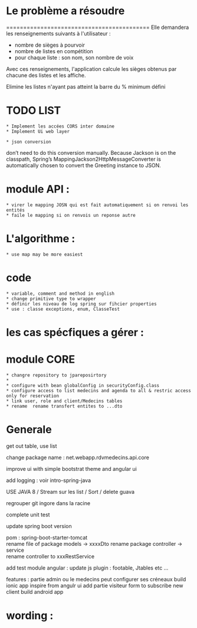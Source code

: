 # Le problème a résoudre

==========================================
Elle demandera les renseignements suivants à l'utilisateur :
- nombre de sièges à pourvoir
- nombre de listes en compétition
- pour chaque liste : son nom, son nombre de voix

Avec ces renseignements, l'application calcule les sièges obtenus par chacune des listes et les affiche.

Elimine les listes n'ayant pas atteint la barre du % minimum défini


# TODO LIST
	* Implement les accées CORS inter domaine
	* Implement Ui web layer
	
	* json conversion
don’t need to do this conversion manually. Because Jackson is on the classpath, Spring’s MappingJackson2HttpMessageConverter is automatically chosen to convert the Greeting instance to JSON. 
		

# module API : 
	* virer le mapping JOSN qui est fait automatiquement si on renvoi les entités
	* faile le mapping si on renvois un reponse autre


# L'algorithme : 
	* use map may be more easiest
	

# code 
	* variable, comment and method in english
	* change primitive type to wrapper
	* définir les niveau de log spring sur fihcier properties
	* use : classe exceptions, enum, ClasseTest

# les cas spécfiques a gérer : 


# module CORE
	* changre repository to jpareposirtory
	* 
	* configure with bean globalConfig in securityConfig.class
	* configure access to list medecins and agenda to all & restric access only for reservation
	* link user, role and client/Medecins tables
	* rename  rename transfert entites to ...dto



# Generale

get out table, use list

change package name : net.webapp.rdvmedecins.api.core

improve ui with simple bootstrat theme and angular ui

add logging : voir intro-spring-java

USE JAVA 8 / Stream sur les list / Sort /
delete guava

regrouper git ingore dans la racine

complete unit test

update spring boot version

pom : spring-boot-starter-tomcat	
	rename file of package models -> xxxxDto
	rename package controller -> service	
	rename controller to xxxRestService

add test module angular :
update js plugin : footable, Jtables etc ...

features :
	partie admin ou le medecins peut configurer ses créneaux
	build ionic app inspire from angulr ui
	add partie visiteur
	form to subscribe new client
	build android app
	
	
# wording : 



